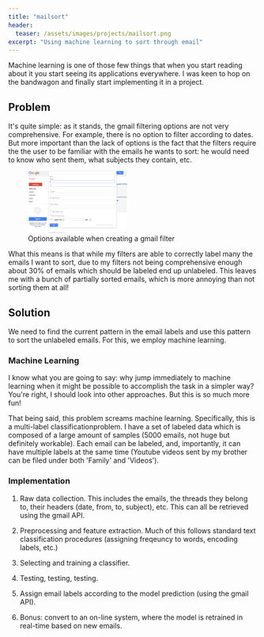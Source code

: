 ```yaml
---
title: "mailsort"
header:
  teaser: /assets/images/projects/mailsort.png
excerpt: "Using machine learning to sort through email"
---
```


Machine learning is one of those few things that when you start reading about it
you start seeing its applications everywhere. I was keen to hop on the bandwagon
and finally start implementing it in a project.

## Problem
It's quite simple: as it stands, the gmail filtering options are not very comprehensive.
For example, there is no option to filter according to dates. But more important
than the lack of options is the fact that the filters require the the user to be familiar
with the emails he wants to sort: he would need to know who sent them, what subjects
they contain, etc.

<figure>
	<img src="/assets/images/projects/mailsort-filter.png" alt="filter example" width="200">
	<figcaption>Options available when creating a gmail filter</figcaption>
</figure> 

What this means is that while my filters are able to correctly label many
the emails I want to sort, due to my filters not being comprehensive enough about 30%
of emails which should be labeled end up unlabeled. This leaves me with a bunch of
partially sorted emails, which is more annoying than not sorting them at all!

## Solution
We need to find the current pattern in the email labels and use this
pattern to sort the unlabeled emails. For this, we employ machine learning.

### Machine Learning
I know what you are going to say: why jump immediately to machine learning when it might be possible
to accomplish the task in a simpler way? You're right, I should
look into other approaches. But this is so much more fun!

That being said, this problem screams machine learning. Specifically, this is a multi-label classificationproblem. I have a set of labeled data which is composed of a large amount of samples (5000 emails, not huge but definitely workable). Each email can be labeled, and, importantly, it can have multiple labels at the same time (Youtube videos sent by my brother can be filed under both 'Family' and 'Videos').

### Implementation
1) Raw data collection. This includes the emails, the threads they belong to, their headers (date, from, to, subject), etc. This can all be retrieved using the gmail API.

2) Preprocessing and feature extraction. Much of this follows standard text classification procedures (assigning freqeuncy to words, encoding labels, etc.)

3) Selecting and training a classifier.

4) Testing, testing, testing.

5) Assign email labels according to the model prediction (using the gmail API).

6) Bonus: convert to an on-line system, where the model is retrained in real-time based on new emails.
